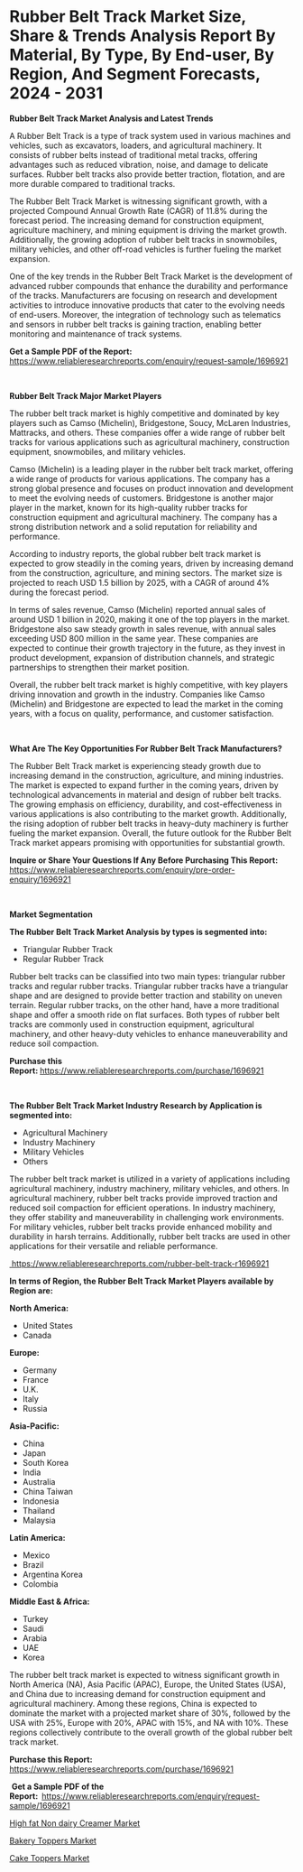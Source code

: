 <p><h1>Rubber Belt Track Market Size, Share & Trends Analysis Report By Material, By Type, By End-user, By Region, And Segment Forecasts, 2024 - 2031</h1></p><p><strong>Rubber Belt Track Market Analysis and Latest Trends</strong></p>
<p><p>A Rubber Belt Track is a type of track system used in various machines and vehicles, such as excavators, loaders, and agricultural machinery. It consists of rubber belts instead of traditional metal tracks, offering advantages such as reduced vibration, noise, and damage to delicate surfaces. Rubber belt tracks also provide better traction, flotation, and are more durable compared to traditional tracks.</p><p>The Rubber Belt Track Market is witnessing significant growth, with a projected Compound Annual Growth Rate (CAGR) of 11.8% during the forecast period. The increasing demand for construction equipment, agriculture machinery, and mining equipment is driving the market growth. Additionally, the growing adoption of rubber belt tracks in snowmobiles, military vehicles, and other off-road vehicles is further fueling the market expansion.</p><p>One of the key trends in the Rubber Belt Track Market is the development of advanced rubber compounds that enhance the durability and performance of the tracks. Manufacturers are focusing on research and development activities to introduce innovative products that cater to the evolving needs of end-users. Moreover, the integration of technology such as telematics and sensors in rubber belt tracks is gaining traction, enabling better monitoring and maintenance of track systems.</p></p>
<p><strong>Get a Sample PDF of the Report:&nbsp;</strong> <a href="https://www.reliableresearchreports.com/enquiry/request-sample/1696921">https://www.reliableresearchreports.com/enquiry/request-sample/1696921</a></p>
<p>&nbsp;</p>
<p><strong>Rubber Belt Track Major Market Players</strong></p>
<p><p>The rubber belt track market is highly competitive and dominated by key players such as Camso (Michelin), Bridgestone, Soucy, McLaren Industries, Mattracks, and others. These companies offer a wide range of rubber belt tracks for various applications such as agricultural machinery, construction equipment, snowmobiles, and military vehicles.</p><p>Camso (Michelin) is a leading player in the rubber belt track market, offering a wide range of products for various applications. The company has a strong global presence and focuses on product innovation and development to meet the evolving needs of customers. Bridgestone is another major player in the market, known for its high-quality rubber tracks for construction equipment and agricultural machinery. The company has a strong distribution network and a solid reputation for reliability and performance.</p><p>According to industry reports, the global rubber belt track market is expected to grow steadily in the coming years, driven by increasing demand from the construction, agriculture, and mining sectors. The market size is projected to reach USD 1.5 billion by 2025, with a CAGR of around 4% during the forecast period.</p><p>In terms of sales revenue, Camso (Michelin) reported annual sales of around USD 1 billion in 2020, making it one of the top players in the market. Bridgestone also saw steady growth in sales revenue, with annual sales exceeding USD 800 million in the same year. These companies are expected to continue their growth trajectory in the future, as they invest in product development, expansion of distribution channels, and strategic partnerships to strengthen their market position.</p><p>Overall, the rubber belt track market is highly competitive, with key players driving innovation and growth in the industry. Companies like Camso (Michelin) and Bridgestone are expected to lead the market in the coming years, with a focus on quality, performance, and customer satisfaction.</p></p>
<p>&nbsp;</p>
<p><strong>What Are The Key Opportunities For Rubber Belt Track Manufacturers?</strong></p>
<p><p>The Rubber Belt Track market is experiencing steady growth due to increasing demand in the construction, agriculture, and mining industries. The market is expected to expand further in the coming years, driven by technological advancements in material and design of rubber belt tracks. The growing emphasis on efficiency, durability, and cost-effectiveness in various applications is also contributing to the market growth. Additionally, the rising adoption of rubber belt tracks in heavy-duty machinery is further fueling the market expansion. Overall, the future outlook for the Rubber Belt Track market appears promising with opportunities for substantial growth.</p></p>
<p><strong>Inquire or Share Your Questions If Any Before Purchasing This Report:</strong> <a href="https://www.reliableresearchreports.com/enquiry/pre-order-enquiry/1696921">https://www.reliableresearchreports.com/enquiry/pre-order-enquiry/1696921</a></p>
<p>&nbsp;</p>
<p><strong>Market Segmentation</strong></p>
<p><strong>The Rubber Belt Track Market Analysis by types is segmented into:</strong></p>
<p><ul><li>Triangular Rubber Track</li><li>Regular Rubber Track</li></ul></p>
<p><p>Rubber belt tracks can be classified into two main types: triangular rubber tracks and regular rubber tracks. Triangular rubber tracks have a triangular shape and are designed to provide better traction and stability on uneven terrain. Regular rubber tracks, on the other hand, have a more traditional shape and offer a smooth ride on flat surfaces. Both types of rubber belt tracks are commonly used in construction equipment, agricultural machinery, and other heavy-duty vehicles to enhance maneuverability and reduce soil compaction.</p></p>
<p><strong>Purchase this Report:&nbsp;</strong><a href="https://www.reliableresearchreports.com/purchase/1696921">https://www.reliableresearchreports.com/purchase/1696921</a></p>
<p>&nbsp;</p>
<p><strong>The Rubber Belt Track Market Industry Research by Application is segmented into:</strong></p>
<p><ul><li>Agricultural Machinery</li><li>Industry Machinery</li><li>Military Vehicles</li><li>Others</li></ul></p>
<p><p>The rubber belt track market is utilized in a variety of applications including agricultural machinery, industry machinery, military vehicles, and others. In agricultural machinery, rubber belt tracks provide improved traction and reduced soil compaction for efficient operations. In industry machinery, they offer stability and maneuverability in challenging work environments. For military vehicles, rubber belt tracks provide enhanced mobility and durability in harsh terrains. Additionally, rubber belt tracks are used in other applications for their versatile and reliable performance.</p></p>
<p><a href="https://www.reliableresearchreports.com/rubber-belt-track-r1696921">&nbsp;https://www.reliableresearchreports.com/rubber-belt-track-r1696921</a></p>
<p><strong>In terms of Region, the Rubber Belt Track Market Players available by Region are:</strong></p>
<p>
    <p> <strong> North America: </strong>
        <ul>
            <li>United States</li>
            <li>Canada</li>
        </ul>
        </p> 
    <p> <strong> Europe: </strong>
        <ul>
            <li>Germany</li>
            <li>France</li>
            <li>U.K.</li>
            <li>Italy</li>
            <li>Russia</li>
        </ul>
        </p> 
    <p> <strong> Asia-Pacific: </strong>
        <ul>
            <li>China</li>
            <li>Japan</li>
            <li>South Korea</li>
            <li>India</li>
            <li>Australia</li>
            <li>China Taiwan</li>
            <li>Indonesia</li>
            <li>Thailand</li>
            <li>Malaysia</li>
        </ul>
        </p> 
    <p> <strong> Latin America: </strong>
        <ul>
            <li>Mexico</li>
            <li>Brazil</li>
            <li>Argentina Korea</li>
            <li>Colombia</li>
        </ul>
        </p> 
    <p> <strong> Middle East & Africa: </strong>
        <ul>
            <li>Turkey</li>
            <li>Saudi</li>
            <li>Arabia</li>
            <li>UAE</li>
            <li>Korea</li>
        </ul>
    </p>
    </p>
<p><p>The rubber belt track market is expected to witness significant growth in North America (NA), Asia Pacific (APAC), Europe, the United States (USA), and China due to increasing demand for construction equipment and agricultural machinery. Among these regions, China is expected to dominate the market with a projected market share of 30%, followed by the USA with 25%, Europe with 20%, APAC with 15%, and NA with 10%. These regions collectively contribute to the overall growth of the global rubber belt track market.</p></p>
<p><strong>Purchase this Report: </strong><a href="https://www.reliableresearchreports.com/purchase/1696921">https://www.reliableresearchreports.com/purchase/1696921</a></p>
<p>&nbsp;<strong>Get a Sample PDF of the Report:&nbsp;&nbsp;</strong><a href="https://www.reliableresearchreports.com/enquiry/request-sample/1696921">https://www.reliableresearchreports.com/enquiry/request-sample/1696921</a></p>
<p><strong></strong></p>
<p><p><a href="https://lydian-appliance-61d.notion.site/High-fat-Non-dairy-Creamer-Market-Exploring-Market-Share-Market-Trends-and-Future-Growth-9e705c99af9c4276af040e27fb0624f3">High fat Non dairy Creamer Market</a></p><p><a href="https://summer-dogwood-3e9.notion.site/Bakery-Toppers-Market-Research-Report-Its-History-and-Forecast-2024-to-2031-d68f79abbf5c40c1ab6e149c645b7036">Bakery Toppers Market</a></p><p><a href="https://forested-sushi-9b0.notion.site/Cake-Toppers-Market-Analysis-and-Sze-Forecasted-for-period-from-2024-to-2031-990a3a157c9a4c25a0a234b682cdf682">Cake Toppers Market</a></p></p>
